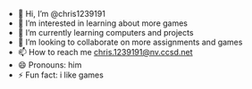 - 👋 Hi, I’m @chris1239191
- 👀 I’m interested in learning about more games
- 🌱 I’m currently learning computers and projects
- 💞️ I’m looking to collaborate on more assignments and games
- 📫 How to reach me chris.1239191@nv.ccsd.net
- 😄 Pronouns: him
- ⚡ Fun fact: i like games

<!---
chris1239191/chris1239191 is a ✨ special ✨ repository because its `README.md` (this file) appears on your GitHub profile.
You can click the Preview link to take a look at your changes.
--->
